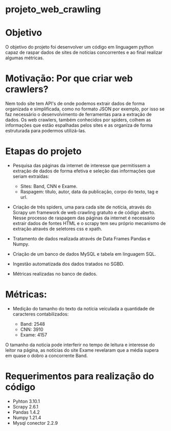 # projeto_web_crawling

# Objetivo

O objetivo do projeto foi desenvolver um código em linguagem python capaz de raspar 
dados de sites de notícias concorrentes e ao final realizar algumas métricas.

# Motivação: Por que criar web crawlers?

Nem todo site tem API's de onde podemos extrair dados de forma organizada e simplificada, como no formato JSON por exemplo, 
por isso se faz necessário o desenvolvimento de ferramentas para a extração de dados. Os web crawlers, também conhecidos por spiders, colhem as informações que estão espalhadas pelos sites e as organiza de forma estruturada para podermos utilizá-las.

# Etapas do projeto

- Pesquisa das páginas da internet de interesse que permitissem a extração de dados de forma efetiva e 
seleção das informações que seriam extraídas:

	- Sites: Band, CNN e Exame.
	- Raspagem: título, autor, data da publicação, corpo do texto, tag e url.


- Criação de três spiders, uma para cada site de notícia, através do Scrapy um framework de 
web crawling gratuíto e de código aberto. Nesse processo de raspagem 
das páginas da internet é necessário extrair dados de fontes HTML e o scrapy tem
seu próprio mecanismo de extração através de seletores css e xpath.

- Tratamento de dados realizada através de Data Frames Pandas e Numpy.

- Criação de um banco de dados MySQL e tabela em linguagem SQL.

- Ingestão automatizada dos dados tratados no SGBD.

- Métricas realizadas no banco de dados.

# Métricas:

- Medição do tamanho do texto da notícia veículada a quantidade de caracteres contabilizados:

  - Band: 2548
  - CNN: 3910
  - Exame: 4157

O tamanho da noticia pode interferir no tempo de leitura e interesse do leitor na página, as notícias
do site Exame revelaram que a média supera em quase o dobro a concorrente Band.


# Requerimentos para realização do código

- Pyhton 3.10.1
- Scrapy 2.6.1
- Pandas 1.4.2
- Numpy 1.21.4
- Mysql conector 2.2.9




